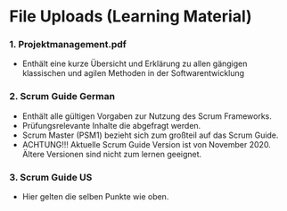 # File Uploads (Learning Material)
### 1. Projektmanagement.pdf
  - Enthält eine kurze Übersicht und Erklärung zu allen gängigen klassischen und agilen Methoden in der Softwarentwicklung
### 2. Scrum Guide German
  - Enthält alle gültigen Vorgaben zur Nutzung des Scrum Frameworks.
  - Prüfungsrelevante Inhalte die abgefragt werden.
  - Scrum Master (PSM1) bezieht sich zum großteil auf das Scrum Guide.
  - ACHTUNG!!! Aktuelle Scrum Guide Version ist von November 2020. Ältere Versionen sind nicht zum lernen geeignet.
### 3. Scrum Guide US
  - Hier gelten die selben Punkte wie oben. 
